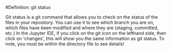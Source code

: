 #Definition: git status

Git status is a git command that allows you to check on the status of the files in your repository. You can use it to see which branch you are on, which files have been modified and where they are (staging, committed, etc.) 
In the Jupyter IDE, if you click on the git icon on the lefthand side, then click on 'changes', this will show you the same information as git status. To note, you must be within the directory file to see details!